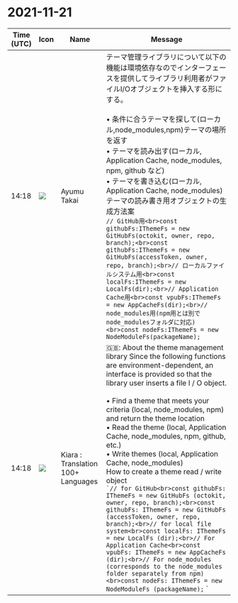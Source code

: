 # 2021-11-21

|Time (UTC)|Icon|Name|Message|
|---|---|---|---|
|14:18|![](https://avatars.slack-edge.com/2021-11-13/2734732574129_8d1b9fea40457c8d0a44_72.png)|Ayumu Takai|テーマ管理ライブラリについて以下の機能は環境依存なのでインターフェースを提供してライブラリ利用者がファイルI/Oオブジェクトを挿入する形にする。<br><br>• 条件に合うテーマを探して(ローカル,node_modules,npm)テーマの場所を返す<br>• テーマを読み出す(ローカル, Application Cache, node_modules, npm, github など)<br>• テーマを書き込む(ローカル, Application Cache, node_modules)<br>テーマの読み書き用オブジェクトの生成方法案<br>```// GitHub用<br>const githubFs:IThemeFs = new GitHubFs(octokit, owner, repo, branch);<br>const githubFs:IThemeFs = new GitHubFs(accessToken, owner, repo, branch);<br>// ローカルファイルシステム用<br>const localFs:IThemeFs = new LocalFs(dir);<br>// Application Cache用<br>const vpubFs:IThemeFs = new AppCacheFs(dir);<br>// node_modules用(npm用とは別でnode_modulesフォルダに対応)<br>const nodeFs:IThemeFs = new NodeModuleFs(packageName);```|
|14:18|![](https://avatars.slack-edge.com/2021-08-02/2324149410423_2aa7423c4133ecb9f168_72.png)|Kiara : Translation 100+ Languages|🇬🇧: About the theme management library Since the following functions are environment-dependent, an interface is provided so that the library user inserts a file I / O object.<br><br>• Find a theme that meets your criteria (local, node_modules, npm) and return the theme location<br>• Read the theme (local, Application Cache, node_modules, npm, github, etc.)<br>• Write themes (local, Application Cache, node_modules)<br>How to create a theme read / write object<br>`` `// for GitHub<br>const githubFs: IThemeFs = new GitHubFs (octokit, owner, repo, branch);<br>const githubFs: IThemeFs = new GitHubFs (accessToken, owner, repo, branch);<br>// for local file system<br>const localFs: IThemeFs = new LocalFs (dir);<br>// For Application Cache<br>const vpubFs: IThemeFs = new AppCacheFs (dir);<br>// For node_modules (corresponds to the node_modules folder separately from npm)<br>const nodeFs: IThemeFs = new NodeModuleFs (packageName); `` `<br>|
